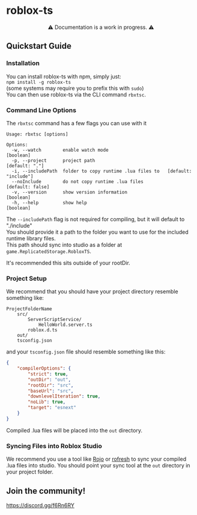 # roblox-ts

<center>⚠️ Documentation is a work in progress. ⚠️</center>

## **Quickstart Guide**

### **Installation**
You can install roblox-ts with npm, simply just:\
`npm install -g roblox-ts`\
(some systems may require you to prefix this with `sudo`)\
You can then use roblox-ts via the CLI command `rbxtsc`.

### **Command Line Options**
The `rbxtsc` command has a few flags you can use with it
```
Usage: rbxtsc [options]

Options:
  -w, --watch        enable watch mode                                 [boolean]
  -p, --project      project path                                 [default: "."]
  -i, --includePath  folder to copy runtime .lua files to   [default: "include"]
  --noInclude        do not copy runtime .lua files             [default: false]
  -v, --version      show version information                          [boolean]
  -h, --help         show help                                         [boolean]
```

The `--includePath` flag is not required for compiling, but it will default to "./include"\
You should provide it a path to the folder you want to use for the included runtime library files.\
This path should sync into studio as a folder at `game.ReplicatedStorage.RobloxTS`.

It's recommended this sits outside of your rootDir.

### **Project Setup**

We recommend that you should have your project directory resemble something like:
```
ProjectFolderName
	src/
		ServerScriptService/
			HelloWorld.server.ts
		roblox.d.ts
	out/
	tsconfig.json
```

and your `tsconfig.json` file should resemble something like this:
```JSON
{
	"compilerOptions": {
		"strict": true,
		"outDir": "out",
		"rootDir": "src",
		"baseUrl": "src",
		"downlevelIteration": true,
		"noLib": true,
		"target": "esnext"
	}
}
```

Compiled .lua files will be placed into the `out` directory.

### **Syncing Files into Roblox Studio**
We recommend you use a tool like [Rojo](https://github.com/LPGhatguy/rojo) or [rofresh](https://github.com/osyrisrblx/rofresh) to sync your compiled .lua files into studio.
You should point your sync tool at the `out` directory in your project folder.


## **Join the community!**
https://discord.gg/f6Rn6RY
